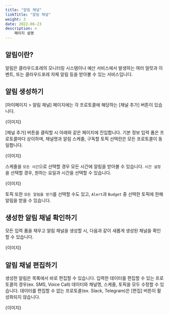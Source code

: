 ```yaml
---
title: "알림 채널"
linkTitle: "알림 채널"
weight: 3
date: 2022-06-23
description: >
    페이지 설명
---
```


## 알림이란?
알림은 클라우드포레의 모니터링 시스템이나 예산 서비스에서 발생하는 여러 얼럿과 이벤트, 또는 클라우드포레 자체 알림 등을 받아볼 수 있는 서비스입니다.

## 알림 생성하기
[마이페이지 > 알림 채널] 페이지에는 각 프로토콜에 해당하는 [채널 추가] 버튼이 있습니다.

{이미지}

[채널 추가] 버튼을 클릭할 시 아래와 같은 페이지에 진입합니다. 기본 정보 입력 폼은 프로토콜마다 상이하며, 채널명과 알림 스케줄, 구독할 토픽 선택란은 모든 프로토콜이 동일합니다.

{이미지}

스케줄을 `모든 시간`으로 선택할 경우 모든 시간에 알림을 받아볼 수 있습니다. `시간 설정`을 선택할 경우, 원하는 요일과 시간을 선택할 수 있습니다.

{이미지}

토픽 또한 `모든 알림을 받기`를 선택할 수도 있고, `Alert`과 `Budget` 중 선택한 토픽에 한해 알림을 받을 수 있습니다.

## 생성한 알림 채널 확인하기
모든 입력 폼을 채우고 알림 채널을 생성할 시, 다음과 같이 새롭게 생성된 채널을 확인할 수 있습니다.

{이미지}

## 알림 채널 편집하기
생성한 알림은 목록에서 바로 편집할 수 있습니다.
입력한 데이터를 편집할 수 있는 프로토콜의 경우(ex. SMS, Voice Call) 데이터와 채널명, 스케줄, 토픽을 모두 수정할 수 있습니다.
데이터를 편집할 수 없는 프로토콜(ex. Slack, Telegram)은 [편집] 버튼이 활성화되지 않습니다.

{이미지}
